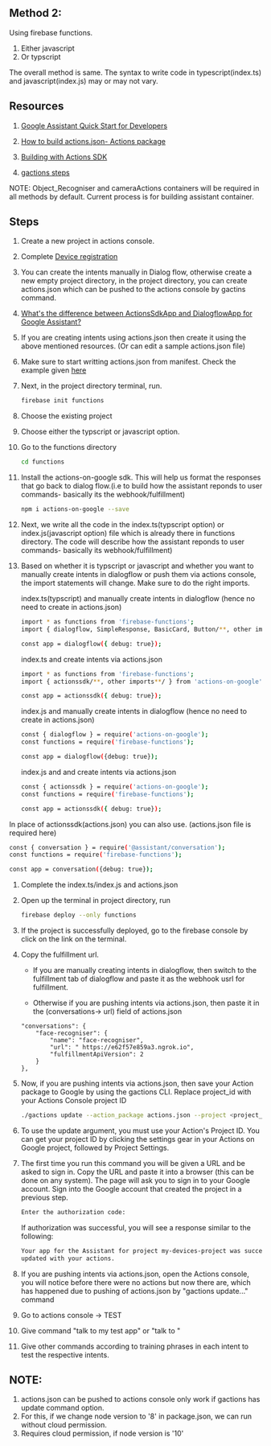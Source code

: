 ## Method 2: 
Using firebase functions.
  1. Either javascript
  1. Or typscript
  
 The overall method is same. The syntax to write code in typescript(index.ts) and javascript(index.js) may or may not vary.

## Resources
1. [Google Assistant Quick Start for Developers](https://www.youtube.com/watch?v=WZY_in9oAjA)

1. [How to build actions.json- Actions package](https://developers.google.com/assistant/conversational/df-asdk/reference/action-package/rest/Shared.Types/ActionPackage)

1. [Building with Actions SDK](https://developers.google.com/assistant/conversational/df-asdk/actions-sdk/define-actions)

1. [gactions steps](https://developers.google.com/assistant/conversational/df-asdk/actions-sdk/gactions-cli)

NOTE: Object_Recogniser and cameraActions containers will be required in all methods by default. Current process is for building assistant container.

## Steps

1. Create a new project in actions console.

1. Complete [Device registration](https://developers.google.com/assistant/sdk/guides/service/python)

1. You can create the intents manually in Dialog flow, otherwise create a new empty project directory, in the project directory, you can create actions.json which can be pushed to the actions console by gactins command.

1. [What's the difference between ActionsSdkApp and DialogflowApp for Google Assistant?](https://stackoverflow.com/questions/47876438/whats-the-difference-between-actionssdkapp-and-dialogflowapp-for-google-assista/47876688)

1. If you are creating intents using actions.json then create it using the above mentioned resources. (Or can edit a sample actions.json file)

1. Make sure to start writting actions.json from manifest. Check the example given [here](https://developers.google.com/assistant/sdk/guides/service/python/extend/custom-actions)

1. Next, in the project directory terminal, run.
   ```bash
   firebase init functions
   ```
1. Choose the existing project

1. Choose either the typscript or javascript option.

1. Go to the functions directory
    ```bash
    cd functions
    ```
1. Install the actions-on-google sdk. This will help us format the responses that go back to dialog flow.(i.e to build how the assistant reponds to user commands- basically its the webhook/fulfillment)
   ```bash
   npm i actions-on-google --save
   ```
1. Next, we write all the code in the index.ts(typscript option) or index.js(javascript option) file which is already there in functions directory. The code will describe how the assistant reponds to user commands- basically its webhook/fulfillment)
   
1. Based on whether it is typscript or javascript and whether you want to manually create intents in dialogflow or push them via actions console, the import statements will change. Make sure to do the right imports.
   
   index.ts(typscript) and manually create intents in dialogflow (hence no need to create in actions.json)
   ```bash
   import * as functions from 'firebase-functions';
   import { dialogflow, SimpleResponse, BasicCard, Button/**, other imports**/ } from 'actions-on-google';
   
   const app = dialogflow({ debug: true});
   ```
   
   index.ts and create intents via actions.json
   ```bash
   import * as functions from 'firebase-functions';
   import { actionssdk/**, other imports**/ } from 'actions-on-google';
   
   const app = actionssdk({ debug: true});
   ```
   
   index.js and manually create intents in dialogflow (hence no need to create in actions.json)
   ```bash
   const { dialogflow } = require('actions-on-google');
   const functions = require('firebase-functions');
   
   const app = dialogflow({debug: true});
   ```

   index.js and and create intents via actions.json
   ```bash
   const { actionssdk } = require('actions-on-google');
   const functions = require('firebase-functions');
   
   const app = actionssdk({ debug: true});
   ```
In place of actionssdk(actions.json) you can also use. (actions.json file is required here)
   ```bash
   const { conversation } = require('@assistant/conversation');
   const functions = require('firebase-functions');

   const app = conversation({debug: true});
   ```
1. Complete the index.ts/index.js and actions.json

1. Open up the terminal in project directory, run
   ```bash
   firebase deploy --only functions
   ```
1. If the project is successfully deployed, go to the firebase console by click on the link on the terminal.

1. Copy the fulfillment url.

      * If you are manually creating intents in dialogflow, then switch to the fulfillment tab of dialogflow and paste it as the webhook usrl for fulfillment.

      * Otherwise if you are pushing intents via actions.json, then paste it in the (conversations-> url) field of actions.json

      ```
      "conversations": {
          "face-recogniser": {
              "name": "face-recogniser",
              "url": " https://e62f57e859a3.ngrok.io",
              "fulfillmentApiVersion": 2
          }
      },
      ```
1. Now, if you are pushing intents via actions.json, then save your Action package to Google by using the gactions CLI. Replace project_id with your Actions Console project ID

     ```bash
     ./gactions update --action_package actions.json --project <project_id>
     ```
1. To use the update argument, you must use your Action's Project ID. You can get your project ID by clicking the settings gear in your Actions on Google project, followed by Project Settings.

1. The first time you run this command you will be given a URL and be asked to sign in. Copy the URL and paste it into a browser (this can be done on any system). The page will ask you to sign in to your Google account. Sign into the Google account that created the project in a previous step.

   ```bash
   Enter the authorization code:
   ```
   If authorization was successful, you will see a response similar to the following:
   ```bash
   Your app for the Assistant for project my-devices-project was successfully
   updated with your actions.
   ```
1. If you are pushing intents via actions.json, open the Actions console, you will notice before there were no actions but now there are, which has happened due to pushing of actions.json by "gactions update..." command
   
1. Go to actions console -> TEST

1. Give command "talk to my test app" or "talk to <invocation name>"

1. Give other commands according to training phrases in each intent to test the respective intents.


## NOTE: 
1. actions.json can be pushed to actions console only work if gactions has update command option.
1. For this, if we change node version to '8' in package.json, we can run without cloud permission.
1. Requires cloud permission, if node version is '10'
